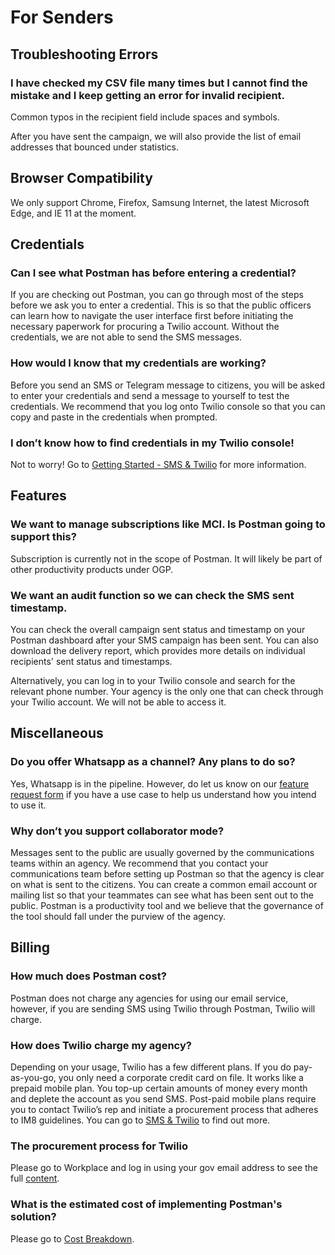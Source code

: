 # For Senders

## Troubleshooting Errors

### I have checked my CSV file many times but I cannot find the mistake and I keep getting an error for invalid recipient.

Common typos in the recipient field include spaces and symbols.&#x20;

After you have sent the campaign, we will also provide the list of email addresses that bounced under statistics.&#x20;

## Browser Compatibility

We only support Chrome, Firefox, Samsung Internet, the latest Microsoft Edge, and IE 11 at the moment.

## Credentials

### Can I see what Postman has before entering a credential?

If you are checking out Postman, you can go through most of the steps before we ask you to enter a credential. This is so that the public officers can learn how to navigate the user interface first before initiating the necessary paperwork for procuring a Twilio account. Without the credentials, we are not able to send the SMS messages.&#x20;

### How would I know that my credentials are working?

Before you send an SMS or Telegram message to citizens, you will be asked to enter your credentials and send a message to yourself to test the credentials. We recommend that you log onto Twilio console so that you can copy and paste in the credentials when prompted.

### I don’t know how to find credentials in my Twilio console!

Not to worry! Go to [Getting Started - SMS & Twilio](https://guide.postman.gov.sg/guide/getting-started/sms#find-twilio-credentials-on-twilio-console) for more information.&#x20;

## Features

### We want to manage subscriptions like MCI. Is Postman going to support this?

Subscription is currently not in the scope of Postman. It will likely be part of other productivity products under OGP.

### We want an audit function so we can check the SMS sent timestamp.

You can check the overall campaign sent status and timestamp on your Postman dashboard after your SMS campaign has been sent. You can also download the delivery report, which provides more details on individual recipients' sent status and timestamps.&#x20;

Alternatively, you can log in to your Twilio console and search for the relevant phone number. Your agency is the only one that can check through your Twilio account. We will not be able to access it.

## Miscellaneous

### Do you offer Whatsapp as a channel? Any plans to do so?

Yes, Whatsapp is in the pipeline. However, do let us know on our [feature request form](https://go.gov.sg/postman-featurerequest) if you have a use case to help us understand how you intend to use it.&#x20;

### Why don’t you support collaborator mode?

Messages sent to the public are usually governed by the communications teams within an agency. We recommend that you contact your communications team before setting up Postman so that the agency is clear on what is sent to the citizens. You can create a common email account or mailing list so that your teammates can see what has been sent out to the public. Postman is a productivity tool and we believe that the governance of the tool should fall under the purview of the agency.

## Billing

### How much does Postman cost?

Postman does not charge any agencies for using our email service, however, if you are sending SMS using Twilio through Postman, Twilio will charge.&#x20;

### How does Twilio charge my agency?

Depending on your usage, Twilio has a few different plans. If you do pay-as-you-go, you only need a corporate credit card on file. It works like a prepaid mobile plan. You top-up certain amounts of money every month and deplete the account as you send SMS. Post-paid mobile plans require you to contact Twilio’s rep and initiate a procurement process that adheres to IM8 guidelines. You can go to [SMS & Twilio](https://postman-gov-sg.gitbook.io/guide/guide/getting-started/sms) to find out more.&#x20;

### The procurement process for Twilio

Please go to Workplace and log in using your gov email address to see the full [content](https://onepublicservice.workplace.com/notes/265592651806700).&#x20;

### What is the estimated cost of implementing Postman's solution?

Please go to [Cost Breakdown](https://guide.postman.gov.sg/faqs/faq-sender/cost-breakdown).
